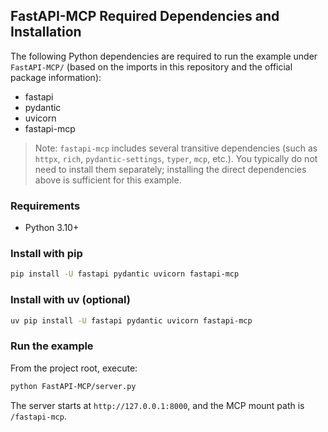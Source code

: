 ## FastAPI-MCP Required Dependencies and Installation

The following Python dependencies are required to run the example under `FastAPI-MCP/` (based on the imports in this repository and the official package information):

- fastapi
- pydantic
- uvicorn
- fastapi-mcp

> Note: `fastapi-mcp` includes several transitive dependencies (such as `httpx`, `rich`, `pydantic-settings`, `typer`, `mcp`, etc.). You typically do not need to install them separately; installing the direct dependencies above is sufficient for this example.

### Requirements
- Python 3.10+

### Install with pip
```bash
pip install -U fastapi pydantic uvicorn fastapi-mcp
```

### Install with uv (optional)
```bash
uv pip install -U fastapi pydantic uvicorn fastapi-mcp
```

### Run the example
From the project root, execute:
```bash
python FastAPI-MCP/server.py
```
The server starts at `http://127.0.0.1:8000`, and the MCP mount path is `/fastapi-mcp`.
